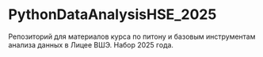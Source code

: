 # PythonDataAnalysisHSE_2025
Репозиторий для материалов курса по питону и базовым инструментам анализа данных в Лицее ВШЭ. Набор 2025 года.
